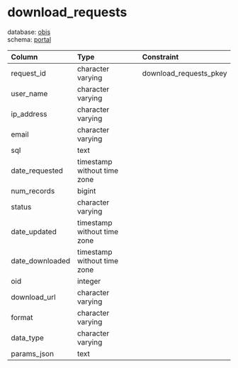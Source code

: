 # download_requests
database: [obis](../)  
schema: [portal](portal)  

|Column|Type|Constraint|
|:---|:---|:---|
|request_id|character varying|download_requests_pkey |
|user_name|character varying||
|ip_address|character varying||
|email|character varying||
|sql|text||
|date_requested|timestamp without time zone||
|num_records|bigint||
|status|character varying||
|date_updated|timestamp without time zone||
|date_downloaded|timestamp without time zone||
|oid|integer||
|download_url|character varying||
|format|character varying||
|data_type|character varying||
|params_json|text||
